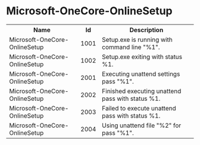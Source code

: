 # Microsoft-OneCore-OnlineSetup

<table>
<colgroup><col/><col/><col/></colgroup>
<tr><th>Name</th><th>Id</th><th>Description</th></tr>
<tr><td>Microsoft-OneCore-OnlineSetup</td><td>1001</td><td>Setup.exe is running with command line &quot;%1&quot;.</td></tr>
<tr><td>Microsoft-OneCore-OnlineSetup</td><td>1002</td><td>Setup.exe exiting with status %1.</td></tr>
<tr><td>Microsoft-OneCore-OnlineSetup</td><td>2001</td><td>Executing unattend settings pass &quot;%1&quot;.</td></tr>
<tr><td>Microsoft-OneCore-OnlineSetup</td><td>2002</td><td>Finished executing unattend pass with status %1.</td></tr>
<tr><td>Microsoft-OneCore-OnlineSetup</td><td>2003</td><td>Failed to execute unattend pass with status %1.</td></tr>
<tr><td>Microsoft-OneCore-OnlineSetup</td><td>2004</td><td>Using unattend file &quot;%2&quot; for pass &quot;%1&quot;.</td></tr>
</table>
